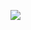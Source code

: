 <a href="https://www.instagram.com/zerochae/" target="_blank"><img src="https://img.shields.io/badge/Insta-FFFFFF?style=for-the-badge&logo=#E4405F&logoColor=#000000"/></a>
